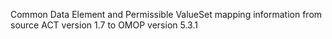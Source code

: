 Common Data Element and Permissible ValueSet mapping information from source ACT version 1.7 to OMOP version 5.3.1

